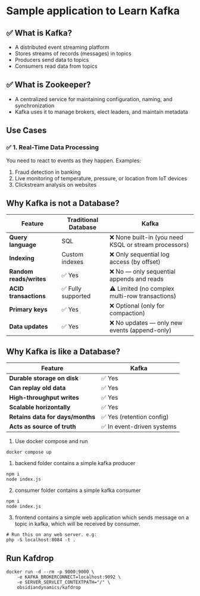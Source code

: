 # Sample application to Learn Kafka

## ✅ What is Kafka?
- A distributed event streaming platform
- Stores streams of records (messages) in topics
- Producers send data to topics
- Consumers read data from topics

## ✅ What is Zookeeper?
- A centralized service for maintaining configuration, naming, and synchronization
- Kafka uses it to manage brokers, elect leaders, and maintain metadata

## Use Cases

### ✅ 1. Real-Time Data Processing
You need to react to events as they happen.
Examples:
1. Fraud detection in banking
2. Live monitoring of temperature, pressure, or location from IoT devices
3. Clickstream analysis on websites

## Why Kafka is not a Database?

| Feature                 | Traditional Database | Kafka                                                |
| ----------------------- | -------------------- | ---------------------------------------------------- |
| **Query language**      | SQL                  | ❌ None built-in (you need KSQL or stream processors) |
| **Indexing**            | Custom indexes       | ❌ Only sequential log access (by offset)             |
| **Random reads/writes** | ✅ Yes                | ❌ No — only sequential appends and reads             |
| **ACID transactions**   | ✅ Fully supported    | ⚠️ Limited (no complex multi-row transactions)       |
| **Primary keys**        | ✅ Yes                | ❌ Optional (only for compaction)                     |
| **Data updates**        | ✅ Yes                | ❌ No updates — only new events (append-only)         |

## Why Kafka is like a Database?
| Feature                          | Kafka                     |
| -------------------------------- | ------------------------- |
| **Durable storage on disk**      | ✅ Yes                     |
| **Can replay old data**          | ✅ Yes                     |
| **High-throughput writes**       | ✅ Yes                     |
| **Scalable horizontally**        | ✅ Yes                     |
| **Retains data for days/months** | ✅ Yes (retention config)  |
| **Acts as source of truth**      | ✅ In event-driven systems |

1. Use docker compose and run 
````
docker compose up
````
1. backend folder contains a simple kafka producer
````
npm i
node index.js
````
2. consumer folder contains a simple kafka consumer
````
npm i
node index.js
````
3. frontend contains a simple web application which sends message on a topic in kafka, which will be received by consumer.
````
# Run this on any web server. e.g:
php -S localhost:8084 -t .
````
## Run Kafdrop
````
docker run -d --rm -p 9000:9000 \
    -e KAFKA_BROKERCONNECT=localhost:9092 \
    -e SERVER_SERVLET_CONTEXTPATH="/" \
    obsidiandynamics/kafdrop
````
